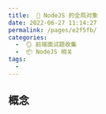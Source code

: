 ```yaml
---
title:  🍎 NodeJS 的全局对象
date: 2022-06-27 11:14:27
permalink: /pages/e2f5fb/
categories:
  -  🪞 前端面试题收集
  -  📦 NodeJS 相关
tags:
  - 
---
```

## 概念

